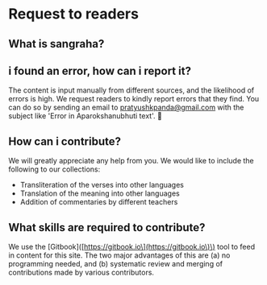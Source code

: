 # Request to readers

## What is sangraha?

## i found an error, how can i report it?

The content is input manually from different sources, and the likelihood of errors is high. We request readers to kindly report errors that they find. You can do so by sending an email to pratyushkpanda@gmail.com with the subject like 'Error in Aparokshanubhuti text'. 🙏

## How can i contribute?

We will greatly appreciate any help from you. We would like to include the following to our collections:

* Transliteration of the verses into other languages
* Translation of the meaning into other languages
* Addition of commentaries by different teachers

## What skills are required to contribute?

We use the \[Gitbook\]\([https://gitbook.io\](https://gitbook.io\)\) tool to feed in content for this site. The two major advantages of this are \(a\) no programming needed, and \(b\) systematic review and merging of contributions made by various contributors.

